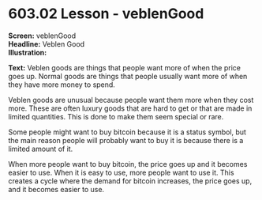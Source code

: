 # 603.02 Lesson - veblenGood

**Screen:** veblenGood\
**Headline:** Veblen Good\
**Illustration:**

**Text:** Veblen goods are things that people want more of when the price goes up. Normal goods are things that people usually want more of when they have more money to spend.&#x20;

Veblen goods are unusual because people want them more when they cost more. These are often luxury goods that are hard to get or that are made in limited quantities. This is done to make them seem special or rare.&#x20;

Some people might want to buy bitcoin because it is a status symbol, but the main reason people will probably want to buy it is because there is a limited amount of it.&#x20;

When more people want to buy bitcoin, the price goes up and it becomes easier to use. When it is easy to use, more people want to use it. This creates a cycle where the demand for bitcoin increases, the price goes up, and it becomes easier to use.

